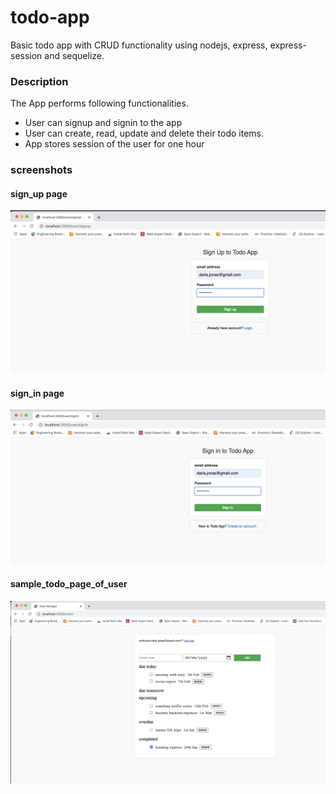 # todo-app
Basic todo app with CRUD functionality using nodejs, express, express-session and sequelize.
<h3>Description</h3>
The App performs following functionalities.
<ul>
  <li>
     User can signup and signin to the app
  </li>
  <li>
    User can create, read, update and delete their todo items.
  </li>
  <li>
    App stores session of the user for one hour
  </li>
</ul>
<h3>screenshots</h3>
<h4>sign_up page</h4>
<img src="https://github.com/shaik-ameena/todo-app/blob/main/screenshots/signup.png">
<h4>sign_in page</h4>
<img src="https://github.com/shaik-ameena/todo-app/blob/main/screenshots/signin.png"> 
<h4>sample_todo_page_of_user</h4>
<img src="https://github.com/shaik-ameena/todo-app/blob/main/screenshots/sample_todo_page.png"> 
